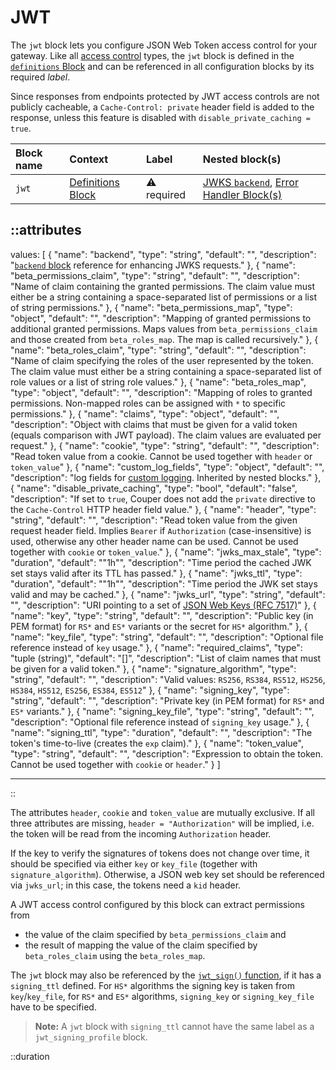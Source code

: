# JWT

The `jwt` block lets you configure JSON Web Token access control for your gateway.
Like all [access control](../access-control) types, the `jwt` block is defined in
the [`definitions` Block](definitions) and can be referenced in all configuration blocks by its
required _label_.

Since responses from endpoints protected by JWT access controls are not publicly cacheable, a `Cache-Control: private` header field is added to the response, unless this feature is disabled with `disable_private_caching = true`.

| Block name | Context                                 | Label            | Nested block(s)                                                                  |
|:-----------|:----------------------------------------|:-----------------|:---------------------------------------------------------------------------------|
| `jwt`      | [Definitions Block](definitions) | &#9888; required | [JWKS `backend`](backend), [Error Handler Block(s)](error_handler) |

::attributes
---
values: [
  {
    "name": "backend",
    "type": "string",
    "default": "",
    "description": "[`backend` block](backend) reference for enhancing JWKS requests."
  },
  {
    "name": "beta_permissions_claim",
    "type": "string",
    "default": "",
    "description": "Name of claim containing the granted permissions. The claim value must either be a string containing a space-separated list of permissions or a list of string permissions."
  },
  {
    "name": "beta_permissions_map",
    "type": "object",
    "default": "",
    "description": "Mapping of granted permissions to additional granted permissions. Maps values from `beta_permissions_claim` and those created from `beta_roles_map`. The map is called recursively."
  },
  {
    "name": "beta_roles_claim",
    "type": "string",
    "default": "",
    "description": "Name of claim specifying the roles of the user represented by the token. The claim value must either be a string containing a space-separated list of role values or a list of string role values."
  },
  {
    "name": "beta_roles_map",
    "type": "object",
    "default": "",
    "description": "Mapping of roles to granted permissions. Non-mapped roles can be assigned with `*` to specific permissions."
  },
  {
    "name": "claims",
    "type": "object",
    "default": "",
    "description": "Object with claims that must be given for a valid token (equals comparison with JWT payload). The claim values are evaluated per request."
  },
  {
    "name": "cookie",
    "type": "string",
    "default": "",
    "description": "Read token value from a cookie. Cannot be used together with `header` or `token_value`"
  },
  {
    "name": "custom_log_fields",
    "type": "object",
    "default": "",
    "description": "log fields for [custom logging](/observation/logging#custom-logging). Inherited by nested blocks."
  },
  {
    "name": "disable_private_caching",
    "type": "bool",
    "default": "false",
    "description": "If set to `true`, Couper does not add the `private` directive to the `Cache-Control` HTTP header field value."
  },
  {
    "name": "header",
    "type": "string",
    "default": "",
    "description": "Read token value from the given request header field. Implies `Bearer` if `Authorization` (case-insensitive) is used, otherwise any other header name can be used. Cannot be used together with `cookie` or `token_value`."
  },
  {
    "name": "jwks_max_stale",
    "type": "duration",
    "default": "\"1h\"",
    "description": "Time period the cached JWK set stays valid after its TTL has passed."
  },
  {
    "name": "jwks_ttl",
    "type": "duration",
    "default": "\"1h\"",
    "description": "Time period the JWK set stays valid and may be cached."
  },
  {
    "name": "jwks_url",
    "type": "string",
    "default": "",
    "description": "URI pointing to a set of [JSON Web Keys (RFC 7517)](https://datatracker.ietf.org/doc/html/rfc7517)"
  },
  {
    "name": "key",
    "type": "string",
    "default": "",
    "description": "Public key (in PEM format) for `RS*` and `ES*` variants or the secret for `HS*` algorithm."
  },
  {
    "name": "key_file",
    "type": "string",
    "default": "",
    "description": "Optional file reference instead of `key` usage."
  },
  {
    "name": "required_claims",
    "type": "tuple (string)",
    "default": "[]",
    "description": "List of claim names that must be given for a valid token."
  },
  {
    "name": "signature_algorithm",
    "type": "string",
    "default": "",
    "description": "Valid values: `RS256`, `RS384`, `RS512`, `HS256`, `HS384`, `HS512`, `ES256`, `ES384`, `ES512`"
  },
  {
    "name": "signing_key",
    "type": "string",
    "default": "",
    "description": "Private key (in PEM format) for `RS*` and `ES*` variants."
  },
  {
    "name": "signing_key_file",
    "type": "string",
    "default": "",
    "description": "Optional file reference instead of `signing_key` usage."
  },
  {
    "name": "signing_ttl",
    "type": "duration",
    "default": "",
    "description": "The token's time-to-live (creates the `exp` claim)."
  },
  {
    "name": "token_value",
    "type": "string",
    "default": "",
    "description": "Expression to obtain the token. Cannot be used together with `cookie` or `header`."
  }
]

---
::

The attributes `header`, `cookie` and `token_value` are mutually exclusive.
If all three attributes are missing, `header = "Authorization"` will be implied, i.e. the token will be read from the incoming `Authorization` header.

If the key to verify the signatures of tokens does not change over time, it should be specified via either `key` or `key_file` (together with `signature_algorithm`).
Otherwise, a JSON web key set should be referenced via `jwks_url`; in this case, the tokens need a `kid` header.

A JWT access control configured by this block can extract permissions from

- the value of the claim specified by `beta_permissions_claim` and
- the result of mapping the value of the claim specified by `beta_roles_claim` using the `beta_roles_map`.

The `jwt` block may also be referenced by the [`jwt_sign()` function](../functions), if it has a `signing_ttl` defined. For `HS*` algorithms the signing key is taken from `key`/`key_file`, for `RS*` and `ES*` algorithms, `signing_key` or `signing_key_file` have to be specified.

> **Note:** A `jwt` block with `signing_ttl` cannot have the same label as a `jwt_signing_profile` block.

::duration

